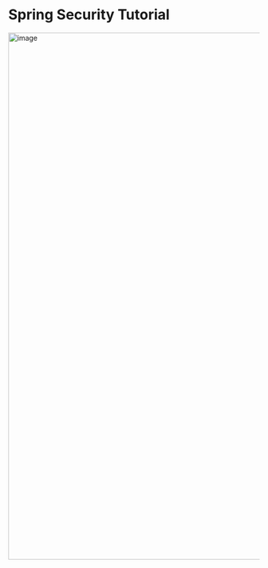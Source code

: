 # Spring Security Tutorial

<img width="1054" alt="image" src="https://github.com/RishabhSood/spring-security-tutorial/assets/55499929/65174bc5-4ffe-42d9-94e2-892ed345b869">
